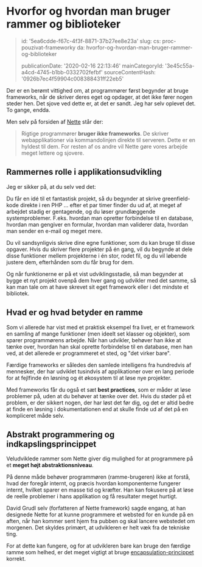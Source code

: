 Hvorfor og hvordan man bruger rammer og biblioteker
===================================================

> id: '5ea6cdde-f67c-4f3f-8871-37b27ee8e23a'
> slug:
> 	cs: proc-pouzivat-frameworky
> 	da: hvorfor-og-hvordan-man-bruger-rammer-og-biblioteker
> 
> publicationDate: '2020-02-16 22:13:46'
> mainCategoryId: '3e45c55a-a4cd-4745-b1bb-0332702fefbf'
> sourceContentHash: '0926b7ec4f59904c008388431ff22eb5'

Der er en berømt vittighed om, at programmører først begynder at bruge frameworks, når de skriver deres eget og opdager, at det ikke fører nogen steder hen. Det sjove ved dette er, at det er sandt. Jeg har selv oplevet det. To gange, endda.

Men selv på forsiden af <a href="https://nette.org">Nette</a> står der:

> Rigtige programmører **bruger ikke frameworks**. De skriver webapplikationer via kommandolinjen direkte til serveren. Dette er en hyldest til dem. For resten af os andre vil Nette gøre vores arbejde meget lettere og sjovere.

Rammernes rolle i applikationsudvikling
-----------------------------------

Jeg er sikker på, at du selv ved det:

Du får en idé til et fantastisk projekt, så du begynder at skrive greenfield-kode direkte i ren PHP ... efter et par timer finder du ud af, at meget af arbejdet stadig er gentagende, og du løser grundlæggende systemproblemer. F.eks. hvordan man opretter forbindelse til en database, hvordan man gengiver en formular, hvordan man validerer data, hvordan man sender en e-mail og meget mere.

Du vil sandsynligvis skrive dine egne funktioner, som du kan bruge til disse opgaver. Hvis du skriver flere projekter på én gang, vil du begynde at dele disse funktioner mellem projekterne i én stor, rodet fil, og du vil løbende justere dem, efterhånden som du får brug for dem.

Og når funktionerne er på et vist udviklingsstadie, så man begynder at bygge et nyt projekt ovenpå dem hver gang og udvikler med det samme, så kan man tale om at have skrevet sit eget framework eller i det mindste et bibliotek.

Hvad er og hvad betyder en ramme
-------------------------

Som vi allerede har vist med et praktisk eksempel fra livet, er et framework en samling af mange funktioner (men ideelt set klasser og objekter), som sparer programmørens arbejde. Når han udvikler, behøver han ikke at tænke over, hvordan han skal oprette forbindelse til en database, men han ved, at det allerede er programmeret et sted, og "det virker bare".

Færdige frameworks er således den samlede intelligens fra hundredvis af mennesker, der har udviklet tusindvis af applikationer over en lang periode for at fejlfinde én løsning og ét økosystem til at løse nye projekter.

Med frameworks får du også et sæt **best practices**, som er måder at løse problemer på, uden at du behøver at tænke over det. Hvis du støder på et problem, er der sikkert nogen, der har løst det før dig, og det er altid bedre at finde en løsning i dokumentationen end at skulle finde ud af det på en kompliceret måde selv.

Abstrakt programmering og indkapslingsprincippet
---------------------------------------------

Veludviklede rammer som Nette giver dig mulighed for at programmere på et **meget højt abstraktionsniveau**.

På denne måde behøver programmøren (ramme-brugeren) ikke at forstå, hvad der foregår internt, og præcis hvordan komponenterne fungerer internt, hvilket sparer en masse tid og kræfter. Han kan fokusere på at løse de reelle problemer i hans applikation og få resultater meget hurtigt.

David Grudl selv (forfatteren af Nette framework) sagde engang, at han designede Nette for at kunne programmere et websted for en kunde på en aften, når han kommer sent hjem fra pubben og skal lancere webstedet om morgenen. Det skyldes primært, at udvikleren er helt væk fra de tekniske ting.

For at dette kan fungere, og for at udvikleren bare kan bruge den færdige ramme som helhed, er det meget vigtigt at bruge <a href="/encapsulation">encapsulation-princippet</a> korrekt.
